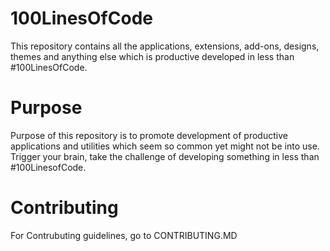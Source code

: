# 100LinesOfCode
This repository contains all the applications, extensions, add-ons, designs, themes and anything else which is productive developed in less than #100LinesOfCode.

# Purpose
Purpose of this repository is to promote development of productive applications and utilities which seem so common yet might not be into use. Trigger your brain, take the challenge of developing something in less than #100LinesofCode. 

# Contributing
For Contrubuting guidelines, go to CONTRIBUTING.MD




